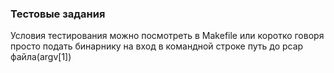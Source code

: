 ### Тестовые задания

Условия тестирования можно посмотреть в Makefile или коротко говоря просто подать бинарнику на вход в командной строке путь до pcap файла(argv[1])
